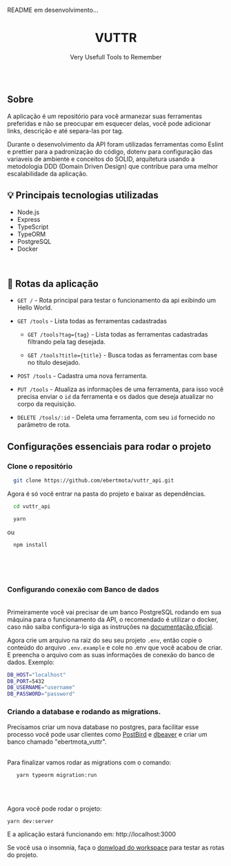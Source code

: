 README em desenvolvimento...


<h1 align="center">VUTTR</h1>

<p align="center">Very Usefull Tools to Remember</p>

<br />
<br />

<h2>Sobre</h2>
<p>
  A aplicação é um repositório para você armanezar suas ferramentas preferidas e não se preocupar em esquecer delas, você pode adicionar links, descrição e até separa-las por tag.   
</p>
<p>
   Durante o desenvolvimento da API foram utilizadas ferramentas como Eslint e prettier para a padronização do código, dotenv para configuração das variaveis de ambiente e conceitos do SOLID, arquitetura usando a metodologia DDD (Domain Driven Design) que contribue para uma melhor escalabilidade da aplicação.
</p>


## :bulb: Principais tecnologias utilizadas
 
 * Node.js
 * Express
 * TypeScript
 * TypeORM
 * PostgreSQL
 * Docker

<br />


## 🏁 Rotas da aplicação

* ```GET /```  - Rota principal para testar o funcionamento da api exibindo um Hello World.

* ```GET /tools```  - Lista todas as ferramentas cadastradas

  * ```GET /tools?tag={tag}```  - Lista todas as ferramentas cadastradas filtrando pela tag desejada.

  * ```GET /tools?title={title}```  - Busca todas as ferramentas com base no título desejado. 

* ```POST /tools```  - Cadastra uma nova ferramenta.

* ```PUT /tools```  - Atualiza as informações de uma ferramenta, para isso você precisa enviar o ```id``` da ferramenta e os dados que deseja atualizar no corpo da requisição.

* ```DELETE /tools/:id```  - Deleta uma ferramenta, com seu ```id``` fornecido no parâmetro de rota.
  




<h2>Configurações essenciais para rodar o projeto</h2>
<h3>Clone o repositório</h3>

```sh
  git clone https://github.com/ebertmota/vuttr_api.git
```
Agora é só você entrar na pasta do projeto e baixar as dependências.
 
```sh
  cd vuttr_api
```


```sh
  yarn 
 ```
 
 ou

```sh
  npm install
  
  ```
<br />
<br />
  
<h3>Configurando conexão com Banco de dados</h3>
<br />
  Primeiramente você vai precisar de um banco PostgreSQL rodando em sua máquina para o funcionamento da API, o recomendado é utilizar o docker, caso não saiba configura-lo siga as instruções na <a href="https://docs.docker.com/engine/examples/postgresql_service/">documentação oficial</a>.
 <br />
 
 Agora crie um arquivo na raiz do seu seu projeto ```.env```, então copie o conteúdo do arquivo ```.env.example``` e cole no .env que você acabou de criar.
E preencha o arquivo com as suas informações de conexão do banco de dados. Exemplo:

  ```bash
  DB_HOST="localhost"
  DB_PORT=5432
  DB_USERNAME="username"
  DB_PASSWORD="password"
  ```

<h3>Criando a database e rodando as migrations.</h3>
Precisamos criar um nova database no postgres, para facilitar esse processo você pode usar clientes como <a href="https://www.electronjs.org/apps/postbird">PostBird</a> e  <a href="https://dbeaver.io/">dbeaver</a> e criar um banco chamado "ebertmota_vuttr". 

<br />
<br />

Para finalizar vamos rodar as migrations com o comando:
   ```
      yarn typeorm migration:run
   ```

<br />
<br />


Agora você pode rodar o projeto:
  ```bash
  yarn dev:server
  ```
E a aplicação estará funcionando em: http://localhost:3000


<quote> Se você usa o insomnia, faça o <a href="https://github.com/ebertmota/vuttr_api/blob/main/.github/assets/Insomnia_vuttr_api.json">donwload do workspace</a> para testar as rotas do projeto.</quote>
